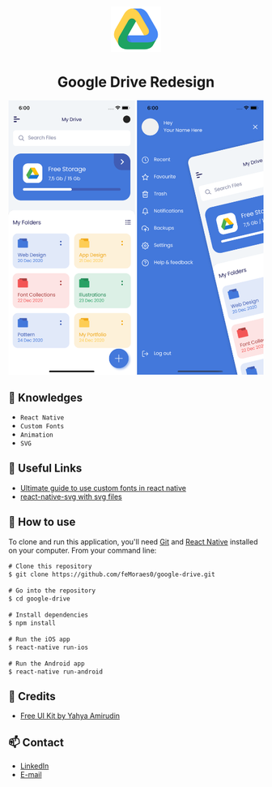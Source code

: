 <p align="center">
  <img width="100" src="https://raw.githubusercontent.com/feMoraes0/project-prints/master/google-drive/logo-google-drive.png">
</p>

<h1 align="center">Google Drive Redesign</h1>

<p align="center">
  <img width="250" src="https://raw.githubusercontent.com/feMoraes0/project-prints/master/google-drive/print-001.png">
  <img width="250" src="https://raw.githubusercontent.com/feMoraes0/project-prints/master/google-drive/print-002.png">
</p>

## :rocket: Knowledges
 - `React Native`
 - `Custom Fonts`
 - `Animation` 
 - `SVG`

## :paperclip: Useful Links
 - [Ultimate guide to use custom fonts in react native](https://medium.com/@mehrankhandev/ultimate-guide-to-use-custom-fonts-in-react-native-77fcdf859cf4)
 - [react-native-svg with svg files](https://github.com/react-native-community/react-native-svg#use-with-svg-files)

## :book: How to use

To clone and run this application, you'll need [Git](https://git-scm.com/downloads) and [React Native](https://reactnative.dev/docs/getting-started) installed on your computer. From your command line:

```
# Clone this repository
$ git clone https://github.com/feMoraes0/google-drive.git

# Go into the repository
$ cd google-drive

# Install dependencies
$ npm install

# Run the iOS app
$ react-native run-ios

# Run the Android app
$ react-native run-android
```

## :link: Credits
 - [Free UI Kit by Yahya Amirudin](https://www.uistore.design/items/g-drive-free-ui-kit-for-figma/)

## :mailbox: Contact
  - <a target="_blank" href="https://www.linkedin.com/in/fernando-moraes-48a26916a/">LinkedIn</a>
  - <a target="_blank" href="mailto:fernandomoraes.lopes@gmail.com">E-mail</a>